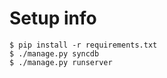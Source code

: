 Setup info
==========

    $ pip install -r requirements.txt
    $ ./manage.py syncdb
    $ ./manage.py runserver
